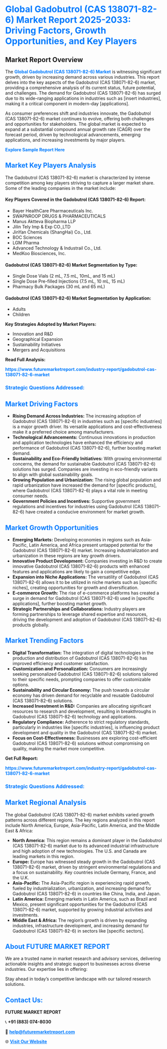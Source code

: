 <h1 style="color: #007BFF;">Global Gadobutrol (CAS 138071-82-6) Market Report 2025-2033: Driving Factors, Growth Opportunities, and Key Players</h1>

<section id="overview">
<h2>Market Report Overview</h2>
<p>The <a href="https://www.futuremarketreport.com/industry-report/gadobutrol-cas-138071-82-6-market" style="color: #007BFF; text-decoration: none;"><strong>Global Gadobutrol (CAS 138071-82-6) Market</strong></a> is witnessing significant growth, driven by increasing demand across various industries. This report delves into the key aspects of the Gadobutrol (CAS 138071-82-6) market, providing a comprehensive analysis of its current status, future potential, and challenges. The demand for Gadobutrol (CAS 138071-82-6) has surged due to its wide-ranging applications in industries such as [insert industries], making it a critical component in modern-day [applications].</p>
<p>As consumer preferences shift and industries innovate, the Gadobutrol (CAS 138071-82-6) market continues to evolve, offering both challenges and opportunities for stakeholders. The global market is expected to expand at a substantial compound annual growth rate (CAGR) over the forecast period, driven by technological advancements, emerging applications, and increasing investments by major players.</p>
</section>

<section id="overview">
<p><a href="https://www.futuremarketreport.com/request-sample/reportId=44187" style="color: #007BFF; text-decoration: none;"><strong>Explore Sample Report Here</strong></a></p>
</section>

<section id="key-players">
<h2 style="color: #007BFF;">Market Key Players Analysis</h2>
<p>The Gadobutrol (CAS 138071-82-6) market is characterized by intense competition among key players striving to capture a larger market share. Some of the leading companies in the market include:</p>
<h4>Key Players Covered in the Gadobutrol (CAS 138071-82-6) Report:</h4>
<ul><li>Bayer HealthCare Pharmaceuticals Inc.</li><li>SWAPNROOP DRUGS &amp; PHARMACEUTICALS</li><li>Manus Aktteva Biopharma LLP</li><li>Jilin Tely Imp &amp; Exp CO.,LTD</li><li>JinYan Chemicals (ShangHai) Co., Ltd.</li><li>BOC Sciences</li><li>LGM Pharma</li><li>Advanced Technology &amp; Industrail Co., Ltd.</li><li>MedKoo Biosciences, Inc.</li></ul>
<h4>Gadobutrol (CAS 138071-82-6) Market Segmentation by Type:</h4>
<ul><li>Single Dose Vials (2 mL, 7.5 mL, 10mL, and 15 mL)</li><li>Single Dose Pre-filled Injections (7.5 mL, 10 mL, 15 mL)</li><li>Pharmacy Bulk Packages (30 mL and 65 mL)</li></ul>

<h4>Gadobutrol (CAS 138071-82-6) Market Segmentation by Application:</h4>
<ul><li>Adults</li><li>Children</li></ul>
<p><strong>Key Strategies Adopted by Market Players:</strong></p>
<ul>
<li>Innovation and R&D</li>
<li>Geographical Expansion</li>
<li>Sustainability Initiatives</li>
<li>Mergers and Acquisitions</li>
</ul>
</section>

<section>
<p><strong>Read Full Analysis: </strong></p><a href="https://www.futuremarketreport.com/industry-report/gadobutrol-cas-138071-82-6-market" style="color: #007BFF; text-decoration: none;"><strong>https://www.futuremarketreport.com/industry-report/gadobutrol-cas-138071-82-6-market</strong></a>
<h3 style="color: #007BFF;">Strategic Questions Addressed:</h3>
</section>

<section id="driving-factors">
<h2 style="color: #007BFF;">Market Driving Factors</h2>
<ul>
<li><strong>Rising Demand Across Industries:</strong> The increasing adoption of Gadobutrol (CAS 138071-82-6) in industries such as [specific industries] is a major growth driver. Its versatile applications and cost-effectiveness make it a preferred choice among manufacturers.</li>
<li><strong>Technological Advancements:</strong> Continuous innovations in production and application technologies have enhanced the efficiency and performance of Gadobutrol (CAS 138071-82-6), further boosting market demand.</li>
<li><strong>Sustainability and Eco-Friendly Initiatives:</strong> With growing environmental concerns, the demand for sustainable Gadobutrol (CAS 138071-82-6) solutions has surged. Companies are investing in eco-friendly variants to align with global sustainability goals.</li>
<li><strong>Growing Population and Urbanization:</strong> The rising global population and rapid urbanization have increased the demand for [specific products], where Gadobutrol (CAS 138071-82-6) plays a vital role in meeting consumer needs.</li>
<li><strong>Government Policies and Incentives:</strong> Supportive government regulations and incentives for industries using Gadobutrol (CAS 138071-82-6) have created a conducive environment for market growth.</li>
</ul>
</section>

<section id="growth-opportunities">
<h2 style="color: #007BFF;">Market Growth Opportunities</h2>
<ul>
<li><strong>Emerging Markets:</strong> Developing economies in regions such as Asia-Pacific, Latin America, and Africa present untapped potential for the Gadobutrol (CAS 138071-82-6) market. Increasing industrialization and urbanization in these regions are key growth drivers.</li>
<li><strong>Innovative Product Development:</strong> Companies investing in R&D to create innovative Gadobutrol (CAS 138071-82-6) products with enhanced features and applications are likely to gain a competitive edge.</li>
<li><strong>Expansion into Niche Applications:</strong> The versatility of Gadobutrol (CAS 138071-82-6) allows it to be utilized in niche markets such as [specific niches], creating opportunities for growth and diversification.</li>
<li><strong>E-commerce Growth:</strong> The rise of e-commerce platforms has created a surge in demand for Gadobutrol (CAS 138071-82-6) used in [specific applications], further boosting market growth.</li>
<li><strong>Strategic Partnerships and Collaborations:</strong> Industry players are forming partnerships to leverage shared expertise and resources, driving the development and adoption of Gadobutrol (CAS 138071-82-6) products globally.</li>
</ul>
</section>

<section id="trending-factors">
<h2 style="color: #007BFF;">Market Trending Factors</h2>
<ul>
<li><strong>Digital Transformation:</strong> The integration of digital technologies in the production and distribution of Gadobutrol (CAS 138071-82-6) has improved efficiency and customer satisfaction.</li>
<li><strong>Customization and Personalization:</strong> Consumers are increasingly seeking personalized Gadobutrol (CAS 138071-82-6) solutions tailored to their specific needs, prompting companies to offer customizable options.</li>
<li><strong>Sustainability and Circular Economy:</strong> The push towards a circular economy has driven demand for recyclable and reusable Gadobutrol (CAS 138071-82-6) solutions.</li>
<li><strong>Increased Investment in R&D:</strong> Companies are allocating significant resources to research and development, resulting in breakthroughs in Gadobutrol (CAS 138071-82-6) technology and applications.</li>
<li><strong>Regulatory Compliance:</strong> Adherence to strict regulatory standards, particularly in industries like [specific industries], is influencing product development and quality in the Gadobutrol (CAS 138071-82-6) market.</li>
<li><strong>Focus on Cost-Effectiveness:</strong> Businesses are exploring cost-efficient Gadobutrol (CAS 138071-82-6) solutions without compromising on quality, making the market more competitive.</li>
</ul>
</section>

<section>
<p><strong>Get Full Report: </strong></p><a href="https://www.futuremarketreport.com/industry-report/gadobutrol-cas-138071-82-6-market" style="color: #007BFF; text-decoration: none;"><strong>https://www.futuremarketreport.com/industry-report/gadobutrol-cas-138071-82-6-market</strong></a>
<h3 style="color: #007BFF;">Strategic Questions Addressed:</h3>
</section>


<section id="regional-analysis">
<h2 style="color: #007BFF;">Market Regional Analysis</h2>
<p>The global Gadobutrol (CAS 138071-82-6) market exhibits varied growth patterns across different regions. The key regions analyzed in this report include North America, Europe, Asia-Pacific, Latin America, and the Middle East & Africa:</p>
<ul>
<li><strong>North America:</strong> This region remains a dominant player in the Gadobutrol (CAS 138071-82-6) market due to its advanced industrial infrastructure and high adoption of new technologies. The U.S. and Canada are leading markets in this region.</li>
<li><strong>Europe:</strong> Europe has witnessed steady growth in the Gadobutrol (CAS 138071-82-6) market, driven by stringent environmental regulations and a focus on sustainability. Key countries include Germany, France, and the U.K.</li>
<li><strong>Asia-Pacific:</strong> The Asia-Pacific region is experiencing rapid growth, fueled by industrialization, urbanization, and increasing demand for Gadobutrol (CAS 138071-82-6) in countries like China, India, and Japan.</li>
<li><strong>Latin America:</strong> Emerging markets in Latin America, such as Brazil and Mexico, present significant opportunities for the Gadobutrol (CAS 138071-82-6) market, supported by growing industrial activities and investments.</li>
<li><strong>Middle East & Africa:</strong> The region’s growth is driven by expanding industries, infrastructure development, and increasing demand for Gadobutrol (CAS 138071-82-6) in sectors like [specific sectors].</li>
</ul>
</section>

<footer>
<h2 style="color: #007BFF;">About FUTURE MARKET REPORT</h2>
<p>We are a trusted name in market research and advisory services, delivering actionable insights and strategic support to businesses across diverse industries. Our expertise lies in offering:</p>

<p>Stay ahead in today’s competitive landscape with our tailored research solutions.</p>

<h2 style="color: #007BFF;">Contact Us:</h2>
<p><strong>FUTURE MARKET REPORT</strong></p>
<p>📞 <strong>+91 (883) 074-8030</strong></p>
<p>📧 <strong><a href="mailto:help@futuremarketreport.com" style="color: #007BFF;">help@futuremarketreport.com</a></strong></p>
<p>🌐 <strong><a href="https://www.futuremarketreport.com/" style="color: #007BFF;">Visit Our Website</a></strong></p>
</footer>